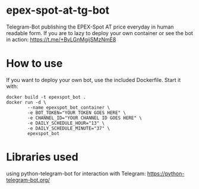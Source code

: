 # epex-spot-at-tg-bot

Telegram-Bot publishing the EPEX-Spot AT price everyday in human readable form.
If you are to lazy to deploy your own container or see the bot in action: https://t.me/+BvLGnMgijSMzNmE8 

# How to use

If you want to deploy your own bot, use the included Dockerfile. Start it with:

```
docker build -t epexspot_bot .
docker run -d \
        --name epexspot_bot_container \
        -e BOT_TOKEN="YOUR TOKEN GOES HERE" \
        -e CHANNEL_ID="YOUR CHANNEL ID GOES HERE" \
        -e DAILY_SCHEDULE_HOUR="13" \
        -e DAILY_SCHEDULE_MINUTE="37" \
        epexspot_bot
```

# Libraries used

using python-telegram-bot for interaction with Telegram: https://python-telegram-bot.org/ 
